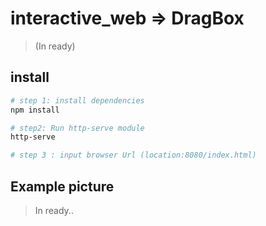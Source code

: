 # interactive_web => DragBox

>(In ready)

## install
``` bash
# step 1: install dependencies
npm install

# step2: Run http-serve module
http-serve

# step 3 : input browser Url (location:8080/index.html)
```

## Example picture 
> In ready..

